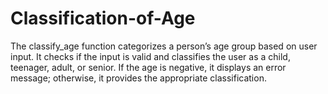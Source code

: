 # Classification-of-Age
The classify_age function categorizes a person’s age group based on user input. It checks if the input is valid and classifies the user as a child, teenager, adult, or senior. If the age is negative, it displays an error message; otherwise, it provides the appropriate classification.
